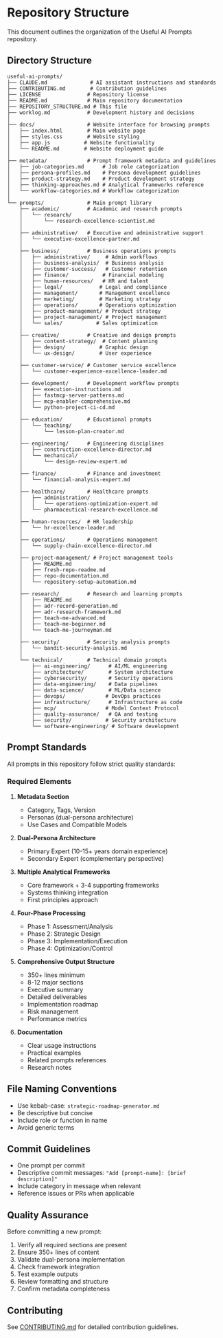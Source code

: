 # Repository Structure

This document outlines the organization of the Useful AI Prompts repository.

## Directory Structure

```
useful-ai-prompts/
├── CLAUDE.md              # AI assistant instructions and standards
├── CONTRIBUTING.md        # Contribution guidelines
├── LICENSE               # Repository license
├── README.md             # Main repository documentation
├── REPOSITORY_STRUCTURE.md # This file
├── worklog.md            # Development history and decisions
│
├── docs/                 # Website interface for browsing prompts
│   ├── index.html        # Main website page
│   ├── styles.css        # Website styling
│   ├── app.js           # Website functionality
│   └── README.md        # Website deployment guide
│
├── metadata/             # Prompt framework metadata and guidelines
│   ├── job-categories.md      # Job role categorization
│   ├── persona-profiles.md    # Persona development guidelines
│   ├── product-strategy.md    # Product development strategy
│   ├── thinking-approaches.md # Analytical frameworks reference
│   └── workflow-categories.md # Workflow categorization
│
└── prompts/              # Main prompt library
    ├── academic/         # Academic and research prompts
    │   └── research/
    │       └── research-excellence-scientist.md
    │
    ├── administrative/   # Executive and administrative support
    │   └── executive-excellence-partner.md
    │
    ├── business/         # Business operations prompts
    │   ├── administrative/     # Admin workflows
    │   ├── business-analysis/  # Business analysis
    │   ├── customer-success/   # Customer retention
    │   ├── finance/           # Financial modeling
    │   ├── human-resources/   # HR and talent
    │   ├── legal/            # Legal and compliance
    │   ├── management/       # Management excellence
    │   ├── marketing/        # Marketing strategy
    │   ├── operations/       # Operations optimization
    │   ├── product-management/ # Product strategy
    │   ├── project-management/ # Project management
    │   └── sales/           # Sales optimization
    │
    ├── creative/         # Creative and design prompts
    │   ├── content-strategy/  # Content planning
    │   ├── design/           # Graphic design
    │   └── ux-design/        # User experience
    │
    ├── customer-service/ # Customer service excellence
    │   └── customer-experience-excellence-leader.md
    │
    ├── development/      # Development workflow prompts
    │   ├── execution-instructions.md
    │   ├── fastmcp-server-patterns.md
    │   ├── mcp-enabler-comprehensive.md
    │   └── python-project-ci-cd.md
    │
    ├── education/        # Educational prompts
    │   └── teaching/
    │       └── lesson-plan-creator.md
    │
    ├── engineering/      # Engineering disciplines
    │   ├── construction-excellence-director.md
    │   └── mechanical/
    │       └── design-review-expert.md
    │
    ├── finance/          # Finance and investment
    │   └── financial-analysis-expert.md
    │
    ├── healthcare/       # Healthcare prompts
    │   ├── administration/
    │   │   └── operations-optimization-expert.md
    │   └── pharmaceutical-research-excellence.md
    │
    ├── human-resources/  # HR leadership
    │   └── hr-excellence-leader.md
    │
    ├── operations/       # Operations management
    │   └── supply-chain-excellence-director.md
    │
    ├── project-management/ # Project management tools
    │   ├── README.md
    │   ├── fresh-repo-readme.md
    │   ├── repo-documentation.md
    │   └── repository-setup-automation.md
    │
    ├── research/         # Research and learning prompts
    │   ├── README.md
    │   ├── adr-record-generation.md
    │   ├── adr-research-framework.md
    │   ├── teach-me-advanced.md
    │   ├── teach-me-beginner.md
    │   └── teach-me-journeyman.md
    │
    ├── security/         # Security analysis prompts
    │   └── bandit-security-analysis.md
    │
    └── technical/        # Technical domain prompts
        ├── ai-engineering/      # AI/ML engineering
        ├── architecture/        # System architecture
        ├── cybersecurity/       # Security operations
        ├── data-engineering/    # Data pipelines
        ├── data-science/        # ML/Data science
        ├── devops/             # DevOps practices
        ├── infrastructure/      # Infrastructure as code
        ├── mcp/                # Model Context Protocol
        ├── quality-assurance/   # QA and testing
        ├── security/           # Security architecture
        └── software-engineering/ # Software development
```

## Prompt Standards

All prompts in this repository follow strict quality standards:

### Required Elements

1. **Metadata Section**
   - Category, Tags, Version
   - Personas (dual-persona architecture)
   - Use Cases and Compatible Models

2. **Dual-Persona Architecture**
   - Primary Expert (10-15+ years domain experience)
   - Secondary Expert (complementary perspective)

3. **Multiple Analytical Frameworks**
   - Core framework + 3-4 supporting frameworks
   - Systems thinking integration
   - First principles approach

4. **Four-Phase Processing**
   - Phase 1: Assessment/Analysis
   - Phase 2: Strategic Design
   - Phase 3: Implementation/Execution
   - Phase 4: Optimization/Control

5. **Comprehensive Output Structure**
   - 350+ lines minimum
   - 8-12 major sections
   - Executive summary
   - Detailed deliverables
   - Implementation roadmap
   - Risk management
   - Performance metrics

6. **Documentation**
   - Clear usage instructions
   - Practical examples
   - Related prompts references
   - Research notes

## File Naming Conventions

- Use kebab-case: `strategic-roadmap-generator.md`
- Be descriptive but concise
- Include role or function in name
- Avoid generic terms

## Commit Guidelines

- One prompt per commit
- Descriptive commit messages: `"Add [prompt-name]: [brief description]"`
- Include category in message when relevant
- Reference issues or PRs when applicable

## Quality Assurance

Before committing a new prompt:

1. Verify all required sections are present
2. Ensure 350+ lines of content
3. Validate dual-persona implementation
4. Check framework integration
5. Test example outputs
6. Review formatting and structure
7. Confirm metadata completeness

## Contributing

See [CONTRIBUTING.md](CONTRIBUTING.md) for detailed contribution guidelines.